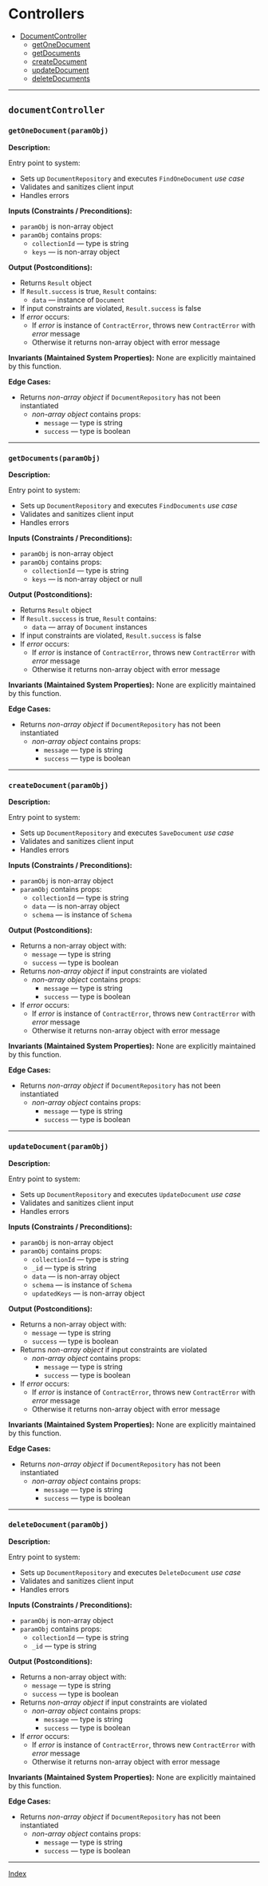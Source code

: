 # Controllers

* [DocumentController](#documentcontroller)
    * [getOneDocument](#getdocumentsparamobj)
    * [getDocuments](#getdocumentsparamobj)
    * [createDocument](#createdocumentparamobj)
    * [updateDocument](#updatedocumentparamobj)
    * [deleteDocuments](#deletedocumentparamobj)

----

## `documentController`

### `getOneDocument(paramObj)`

**Description:**

Entry point to system:
- Sets up `DocumentRepository` and executes `FindOneDocument` *use case*
- Validates and sanitizes client input
- Handles errors

**Inputs (Constraints / Preconditions):**
- `paramObj` is non-array object
- `paramObj` contains props:
    - `collectionId` — type is string
    - `keys` — is non-array object

**Output (Postconditions):**
- Returns `Result` object
- If `Result.success` is true, `Result` contains:
    - `data` — instance of `Document` 
- If input constraints are violated, `Result.success` is false
- If *error* occurs:
    - If *error* is instance of `ContractError`, throws new `ContractError` with *error* message
    - Otherwise it returns non-array object with error message

**Invariants (Maintained System Properties):**
None are explicitly maintained by this function.

**Edge Cases:**
- Returns *non-array object* if `DocumentRepository` has not been instantiated
    - *non-array object* contains props:
        - `message` — type is string
        - `success` — type is boolean

----

### `getDocuments(paramObj)`

**Description:**

Entry point to system:
- Sets up `DocumentRepository` and executes `FindDocuments` *use case*
- Validates and sanitizes client input
- Handles errors

**Inputs (Constraints / Preconditions):**
- `paramObj` is non-array object
- `paramObj` contains props:
    - `collectionId` — type is string
    - `keys` — is non-array object or null

**Output (Postconditions):**
- Returns `Result` object
- If `Result.success` is true, `Result` contains:
    - `data` — array of `Document` instances
- If input constraints are violated, `Result.success` is false
- If *error* occurs:
    - If *error* is instance of `ContractError`, throws new `ContractError` with *error* message
    - Otherwise it returns non-array object with error message

**Invariants (Maintained System Properties):**
None are explicitly maintained by this function.

**Edge Cases:**
- Returns *non-array object* if `DocumentRepository` has not been instantiated
    - *non-array object* contains props:
        - `message` — type is string
        - `success` — type is boolean

----

### `createDocument(paramObj)`

**Description:**

Entry point to system:
- Sets up `DocumentRepository` and executes `SaveDocument` *use case*
- Validates and sanitizes client input
- Handles errors

**Inputs (Constraints / Preconditions):**
- `paramObj` is non-array object
- `paramObj` contains props:
    - `collectionId` — type is string
    - `data` — is non-array object
    - `schema` — is instance of `Schema`

**Output (Postconditions):**
- Returns a non-array object with:
    - `message` — type is string
    - `success` — type is boolean
- Returns *non-array object* if input constraints are violated
    - *non-array object* contains props:
        - `message` — type is string
        - `success` — type is boolean
- If *error* occurs:
    - If *error* is instance of `ContractError`, throws new `ContractError` with *error* message
    - Otherwise it returns non-array object with error message

**Invariants (Maintained System Properties):**
None are explicitly maintained by this function.

**Edge Cases:**
- Returns *non-array object* if `DocumentRepository` has not been instantiated
    - *non-array object* contains props:
        - `message` — type is string
        - `success` — type is boolean

----

### `updateDocument(paramObj)`

**Description:**

Entry point to system:
- Sets up `DocumentRepository` and executes `UpdateDocument` *use case*
- Validates and sanitizes client input
- Handles errors

**Inputs (Constraints / Preconditions):**
- `paramObj` is non-array object
- `paramObj` contains props:
    - `collectionId` — type is string
    - `_id` — type is string
    - `data` — is non-array object
    - `schema` — is instance of `Schema`
    - `updatedKeys` — is non-array object

**Output (Postconditions):**
- Returns a non-array object with:
    - `message` — type is string
    - `success` — type is boolean
- Returns *non-array object* if input constraints are violated
    - *non-array object* contains props:
        - `message` — type is string
        - `success` — type is boolean
- If *error* occurs:
    - If *error* is instance of `ContractError`, throws new `ContractError` with *error* message
    - Otherwise it returns non-array object with error message

**Invariants (Maintained System Properties):**
None are explicitly maintained by this function.

**Edge Cases:**
- Returns *non-array object* if `DocumentRepository` has not been instantiated
    - *non-array object* contains props:
        - `message` — type is string
        - `success` — type is boolean

----

### `deleteDocument(paramObj)`

**Description:**

Entry point to system:
- Sets up `DocumentRepository` and executes `DeleteDocument` *use case*
- Validates and sanitizes client input
- Handles errors

**Inputs (Constraints / Preconditions):**
- `paramObj` is non-array object
- `paramObj` contains props:
    - `collectionId` — type is string
    - `_id` — type is string

**Output (Postconditions):**
- Returns a non-array object with:
    - `message` — type is string
    - `success` — type is boolean
- Returns *non-array object* if input constraints are violated
    - *non-array object* contains props:
        - `message` — type is string
        - `success` — type is boolean
- If *error* occurs:
    - If *error* is instance of `ContractError`, throws new `ContractError` with *error* message
    - Otherwise it returns non-array object with error message

**Invariants (Maintained System Properties):**
None are explicitly maintained by this function.

**Edge Cases:**
- Returns *non-array object* if `DocumentRepository` has not been instantiated
    - *non-array object* contains props:
        - `message` — type is string
        - `success` — type is boolean

----

[Index](../../index.md)